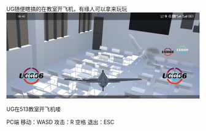 UG随便瞎搞的在教室开飞机，有缘人可以拿来玩玩
![游戏预览图片](https://github.com/uguang2003/fly-plane-classroom-513/blob/master/READMEIMG/%E6%B8%B8%E6%88%8F%E9%A2%84%E8%A7%88%E5%9B%BE%E7%89%87.jpg?raw=true)

UG在513教室开飞机喽

PC端
移动：WASD
攻击：R 空格
退出：ESC
